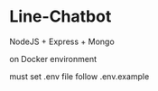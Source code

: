 # Line-Chatbot

NodeJS + Express + Mongo

on Docker environment

must set .env file follow .env.example
